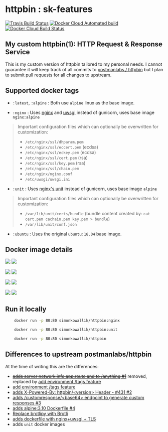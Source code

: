 # httpbin : sk-features

[![Travis Build Status](https://img.shields.io/travis/com/simonkowallik/httpbin/sk-features.svg?label=travis%20build)](https://travis-ci.com/simonkowallik/httpbin)
[![Docker Cloud Automated build](https://img.shields.io/docker/cloud/automated/simonkowallik/httpbin.svg?color=brightgreen)](https://hub.docker.com/r/simonkowallik/httpbin)
[![Docker Cloud Build Status](https://img.shields.io/docker/cloud/build/simonkowallik/httpbin.svg)](https://hub.docker.com/r/simonkowallik/httpbin/builds)

## My custom httpbin(1): HTTP Request & Response Service

This is my custom version of httpbin tailored to my personal needs.
I cannot guarantee it will keep track of all commits to [postmanlabs / httpbin](https://github.com/postmanlabs/httpbin) but I plan to submit pull requests for all changes to upstream.

## Supported docker tags

- `:latest`, `:alpine` : Both use `alpine` linux as the base image.

- `:nginx` : Uses [nginx](https://github.com/nginx/nginx) and [uwsgi](https://github.com/unbit/uwsgi) instead of gunicorn, uses base image `nginx:alpine`

> Important configuration files which can optionally be overwritten for customization:
>
> - `/etc/nginx/ssl/dhparam.pem`
> - `/etc/nginx/ssl/eccert.pem` (ecdsa)
> - `/etc/nginx/ssl/eckey.pem` (ecdsa)
> - `/etc/nginx/ssl/cert.pem` (rsa)
> - `/etc/nginx/ssl/key.pem` (rsa)
> - `/etc/nginx/ssl/chain.pem`
> - `/etc/nginx/nginx.conf`
> - `/etc/uwsgi/uwsgi.ini`

- `:unit` : Uses [nginx's unit](https://github.com/nginx/unit) instead of gunicorn, uses base image `alpine`

> Important configuration files which can optionally be overwritten for customization:
>
> - `/var/lib/unit/certs/bundle` (bundle content created by: `cat cert.pem cachain.pem key.pem > bundle`)
> - `/var/lib/unit/conf.json`

- `:ubuntu` :  Uses the original `ubuntu:18.04` base image.

## Docker image details

[![](https://img.shields.io/microbadger/layers/simonkowallik/httpbin/alpine.svg?label=:latest%2F:alpine+layers)](https://microbadger.com/images/simonkowallik/httpbin:alpine)
[![](https://img.shields.io/microbadger/image-size/simonkowallik/httpbin/alpine.svg?label=:latest%2F:alpine+size)](https://microbadger.com/images/simonkowallik/httpbin:alpine)

[![](https://img.shields.io/microbadger/layers/simonkowallik/httpbin/nginx.svg?label=:nginx+layers)](https://microbadger.com/images/simonkowallik/httpbin:nginx)
[![](https://img.shields.io/microbadger/image-size/simonkowallik/httpbin/nginx.svg?label=:nginx+size)](https://microbadger.com/images/simonkowallik/httpbin:nginx)

[![](https://img.shields.io/microbadger/layers/simonkowallik/httpbin/unit.svg?label=:unit+layers)](https://microbadger.com/images/simonkowallik/httpbin:unit)
[![](https://img.shields.io/microbadger/image-size/simonkowallik/httpbin/unit.svg?label=:unit+size)](https://microbadger.com/images/simonkowallik/httpbin:unit)

[![](https://img.shields.io/microbadger/layers/simonkowallik/httpbin/ubuntu.svg?label=:ubuntu+layers)](https://microbadger.com/images/simonkowallik/httpbin:ubuntu)
[![](https://img.shields.io/microbadger/image-size/simonkowallik/httpbin/ubuntu.svg?label=:ubuntu+size)](https://microbadger.com/images/simonkowallik/httpbin:ubuntu)

## Run it locally

```sh
    docker run -p 80:80 simonkowallik/httpbin:nginx

    docker run -p 80:80 simonkowallik/httpbin:unit

    docker run -p 80:80 simonkowallik/httpbin
```

## Differences to upstream postmanlabs/httpbin

At the time of writing this are the differences:

- ~~[adds server network info app.route and to /anything #1](https://github.com/simonkowallik/httpbin/pull/1)~~ removed, replaced by [add environment /tags feature](https://github.com/simonkowallik/httpbin/pull/5)
- [add environment /tags feature](https://github.com/simonkowallik/httpbin/pull/5)
- [adds X-Powered-By: httpbin/\<version> Header - #431 #2](https://github.com/simonkowallik/httpbin/pull/2)
- [adds /customresponse/\<base64> endpoint to generate custom responses #3](https://github.com/simonkowallik/httpbin/pull/3)
- [adds alpine:3.10 Dockerfile #4](https://github.com/simonkowallik/httpbin/pull/4/files)
- [Replace brotlipy with Brotli](https://github.com/simonkowallik/httpbin/pull/6)
- [adds dockerfile with nginx+uwsgi + TLS](https://github.com/simonkowallik/httpbin/pull/7)
- adds `unit` docker images
